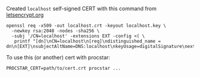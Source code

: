 Created `localhost` self-signed CERT with this command from [letsencrypt.org](https://letsencrypt.org/docs/certificates-for-localhost/)

```
openssl req -x509 -out localhost.crt -keyout localhost.key \
  -newkey rsa:2048 -nodes -sha256 \
  -subj '/CN=localhost' -extensions EXT -config <( \
   printf "[dn]\nCN=localhost\n[req]\ndistinguished_name = dn\n[EXT]\nsubjectAltName=DNS:localhost\nkeyUsage=digitalSignature\nextendedKeyUsage=serverAuth")
```

To use this (or another) cert with procstar:
```
PROCSTAR_CERT=path/to/cert.crt procstar ...
```


